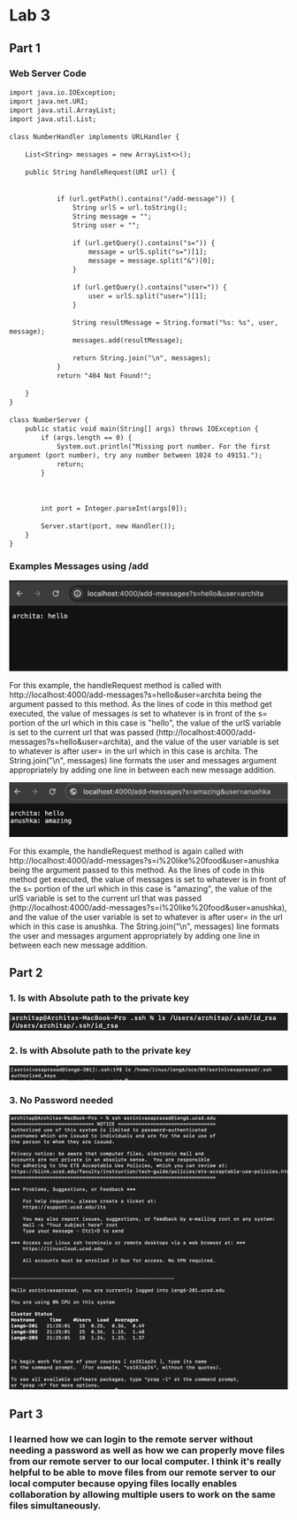 # Lab 3
## Part 1
### Web Server Code

```
import java.io.IOException;
import java.net.URI;
import java.util.ArrayList;
import java.util.List;

class NumberHandler implements URLHandler {

    List<String> messages = new ArrayList<>();

    public String handleRequest(URI url) {
       
  
            if (url.getPath().contains("/add-message")) {
                String urlS = url.toString();
                String message = "";
                String user = "";

                if (url.getQuery().contains("s=")) {
                    message = urlS.split("s=")[1];
                    message = message.split("&")[0];
                }

                if (url.getQuery().contains("user=")) {
                    user = urlS.split("user=")[1];
                }

                String resultMessage = String.format("%s: %s", user, message);
                messages.add(resultMessage);

                return String.join("\n", messages);
            }
            return "404 Not Found!";
        
    }
}

class NumberServer {
    public static void main(String[] args) throws IOException {
        if (args.length == 0) {
            System.out.println("Missing port number. For the first argument (port number), try any number between 1024 to 49151.");
            return;
        }



        int port = Integer.parseInt(args[0]);

        Server.start(port, new Handler());
    }
}

```
### Examples Messages using /add

![Example 1](./Message1.png)

For this example, the handleRequest method is called with http://localhost:4000/add-messages?s=hello&user=archita being the argument passed to this method. As the lines of code in this method get executed, the value of messages is set to whatever is in front of the s= portion of the url which in this case is "hello", the value of the urlS variable is set to the current url that was passed (http://localhost:4000/add-messages?s=hello&user=archita), and the value of the user variable is set to whatever is after user= in the url which in this case is archita. The String.join("\n", messages) line formats the user and messages argument appropriately by adding one line in between each new message addition. 

![Example 2](./Messages2.png)

For this example, the handleRequest method is again called with http://localhost:4000/add-messages?s=i%20like%20food&user=anushka being the argument passed to this method. As the lines of code in this method get executed, the value of messages is set to whatever is in front of the s= portion of the url which in this case is "amazing", the value of the urlS variable is set to the current url that was passed (http://localhost:4000/add-messages?s=i%20like%20food&user=anushka), and the value of the user variable is set to whatever is after user= in the url which in this case is anushka. The String.join("\n", messages) line formats the user and messages argument appropriately by adding one line in between each new message addition. 

## Part 2
### 1. ls with Absolute path to the private key
![1](./privateKey.png)

### 2. ls with Absolute path to the private key
![2](./publicKey.png)

### 3. No Password needed
![3](./NoPassword.png)

## Part 3
### I learned how we can login to the remote server without needing a password as well as how we can properly move files from our remote server to our local computer. I think it's really helpful to be able to move files from our remote server to our local computer because opying files locally enables collaboration by allowing multiple users to work on the same files simultaneously. 

    

